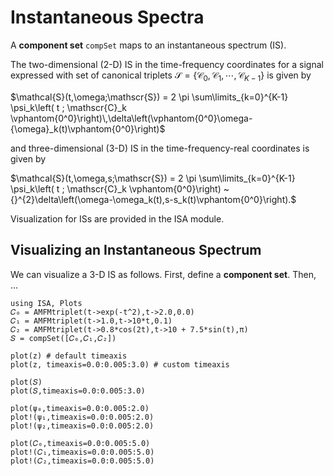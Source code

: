 # Instantaneous Spectra

A **component set** `compSet` maps to an instantaneous spectrum (IS).

The two-dimensional (2-D) IS in the time-frequency coordinates for a signal expressed with set of canonical triplets  ${\mathscr{S}=\{\mathscr{C}_0,\mathscr{C}_1,\cdots,\mathscr{C}_{K-1}}\}$ is given by

$\mathcal{S}(t,\omega;\mathscr{S})  =  2 \pi \sum\limits_{k=0}^{K-1} \psi_k\left( t ; \mathscr{C}_k \vphantom{0^0}\right)\,\delta\left(\vphantom{0^0}\omega-{\omega}_k(t)\vphantom{0^0}\right)$

and  three-dimensional (3-D) IS in the time-frequency-real coordinates is given by

$\mathcal{S}(t,\omega,s;\mathscr{S}) = 2 \pi \sum\limits_{k=0}^{K-1} \psi_k\left( t ; \mathscr{C}_k \vphantom{0^0}\right) ~{}^{2}\delta\left(\omega-\omega_k(t),s-s_k(t)\vphantom{0^0}\right).$

Visualization for ISs are provided in the ISA module.

## Visualizing an Instantaneous Spectrum
We can visualize a 3-D IS as follows. First, define a **component set**. Then, ...

```@example
using ISA, Plots
𝐶₀ = AMFMtriplet(t->exp(-t^2),t->2.0,0.0)
𝐶₁ = AMFMtriplet(t->1.0,t->10*t,0.1)
𝐶₂ = AMFMtriplet(t->0.8*cos(2t),t->10 + 7.5*sin(t),π)
𝑆 = compSet([𝐶₀,𝐶₁,𝐶₂])

plot(z) # default timeaxis
plot(z, timeaxis=0.0:0.005:3.0) # custom timeaxis

plot(𝑆)
plot(𝑆,timeaxis=0.0:0.005:3.0)

plot(ψ₀,timeaxis=0.0:0.005:2.0)
plot!(ψ₁,timeaxis=0.0:0.005:2.0)
plot!(ψ₂,timeaxis=0.0:0.005:2.0)

plot(𝐶₀,timeaxis=0.0:0.005:5.0)
plot!(𝐶₁,timeaxis=0.0:0.005:5.0)
plot!(𝐶₂,timeaxis=0.0:0.005:5.0)
```
